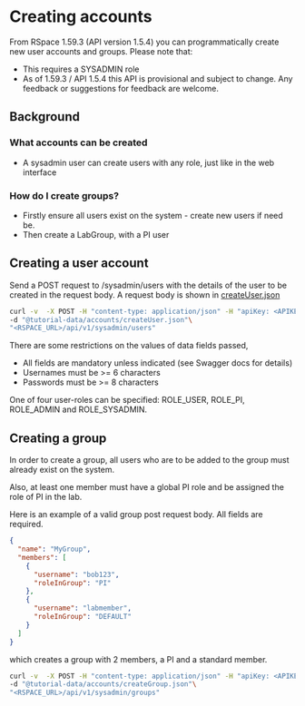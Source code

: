 # Creating accounts

From RSpace 1.59.3 (API version 1.5.4) you can programmatically create new user accounts and groups.
Please note that:

* This requires a SYSADMIN role
* As of 1.59.3 / API 1.5.4 this API is provisional and subject to change. Any feedback or suggestions for feedback are welcome.

## Background

### What accounts can be created

* A sysadmin user can create users with any role, just like in the web interface

### How do I create groups?

* Firstly ensure all users exist on the system - create new users if need be.
* Then create a LabGroup, with a PI user

## Creating a user account

Send a POST request to /sysadmin/users with the details of the user to be created in the request body. A request body is shown in [createUser.json](tutorial-data/accounts/createUser.json)

```bash
curl -v  -X POST -H "content-type: application/json" -H "apiKey: <APIKEY>"\
-d "@tutorial-data/accounts/createUser.json"\
"<RSPACE_URL>/api/v1/sysadmin/users"
```

There are some restrictions on the values of data fields passed,

* All fields are mandatory unless indicated (see Swagger docs for details)
* Usernames must be >= 6 characters
* Passwords must be >= 8 characters

One of four user-roles can be specified: ROLE_USER, ROLE_PI, ROLE_ADMIN and ROLE_SYSADMIN.

## Creating a group

In order to create a group, all users who are to be added to the group must already exist on the system.

Also, at least one member must have a global PI role and be assigned the role of PI in the lab.

Here is an example of a valid group post request body. All fields are required.

```json
{
  "name": "MyGroup",
  "members": [
    {
      "username": "bob123",
      "roleInGroup": "PI"
    },
    {
      "username": "labmember",
      "roleInGroup": "DEFAULT"
    }
  ]
}
```

which creates a group with 2 members, a PI and a standard member.

```bash
curl -v  -X POST -H "content-type: application/json" -H "apiKey: <APIKEY>"\
-d "@tutorial-data/accounts/createGroup.json"\
"<RSPACE_URL>/api/v1/sysadmin/groups"
```
